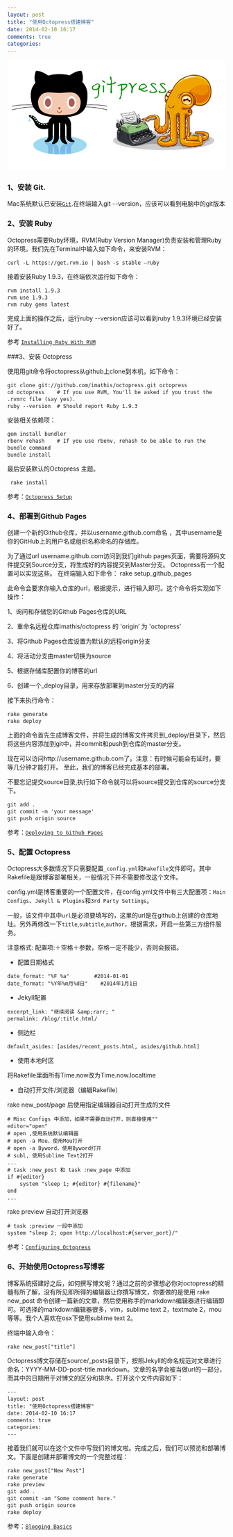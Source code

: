 ```yaml
---
layout: post
title: "使用Octopress搭建博客"
date: 2014-02-10 16:17
comments: true
categories: 
---
```


![](/images/2014/02/github_page_and-octopress.png)


### 1、安装 Git.

Mac系统默认已安装[`Git`](http://git-scm.com).在终端输入git --version，应该可以看到电脑中的git版本


### 2、安装 Ruby

Octopress需要Ruby环境，RVM(Ruby Version Manager)负责安装和管理Ruby的环境。我们先在Terminal中输入如下命令，来安装RVM：

```
curl -L https://get.rvm.io | bash -s stable —ruby
```

接着安装Ruby 1.9.3，在终端依次运行如下命令：

```
rvm install 1.9.3
rvm use 1.9.3
rvm ruby gems latest
```

完成上面的操作之后，运行ruby --version应该可以看到ruby 1.9.3环境已经安装好了。

参考  [`Installing Ruby With RVM`](http://octopress.org/docs/setup/rvm/)


###3、安装 Octopress

使用用git命令将octopress从github上clone到本机，如下命令： 

```
git clone git://github.com/imathis/octopress.git octopress
cd octopress    # If you use RVM, You'll be asked if you trust the .rvmrc file (say yes).
ruby --version  # Should report Ruby 1.9.3
```

安装相关依赖项：

```
gem install bundler
rbenv rehash    # If you use rbenv, rehash to be able to run the bundle command
bundle install
```

最后安装默认的Octopress 主题。

```
 rake install
```

参考：[`Octopress Setup`](http://octopress.org/docs/setup/)


### 4、部署到Github Pages

创建一个新的Github仓库，并以username.github.com命名 ，其中username是你的GitHub上的用户名或组织名称命名的存储库。 

为了通过url username.github.com访问到我们github pages页面，需要将源码文件提交到Source分支，将生成好的内容提交到Master分支。 Octopress有一个配置可以实现这些。 在终端输入如下命令：
rake setup_github_pages

此命令会要求你输入仓库的url，根据提示，进行输入即可。这个命令将实现如下操作：

1、询问和存储您的Github Pages仓库的URL

2、重命名远程仓库imathis/octopress 的 'origin’ 为 'octopress’ 

3、将Github Pages仓库设置为默认的远程origin分支

4、将活动分支由master切换为source

5、根据存储库配置你的博客的url

6、创建一个_deploy目录，用来存放部署到master分支的内容


接下来执行命令：

```
rake generate
rake deploy
```

上面的命令首先生成博客文件，并将生成的博客文件拷贝到_deploy/目录下，然后将这些内容添加到git中，并commit和push到仓库的master分支。

现在可以访问http://username.github.com了。注意：有时候可能会有延时，要等几分钟才能打开。
至此，我们的博客已经完成基本的部署。

不要忘记提交source目录,执行如下命令就可以将source提交到仓库的source分支下。

```
git add .
git commit -m 'your message'
git push origin source
```

参考：[`Deploying to Github Pages`](http://octopress.org/docs/deploying/github/)


### 5、配置 Octopress

Octopress大多数情况下只需要配置`_config.yml`和`Rakefile`文件即可。其中Rakefile是跟博客部署相关，一般情况下并不需要修改这个文件。

config.yml是博客重要的一个配置文件，在config.yml文件中有三大配置项：`Main Configs`、`Jekyll & Plugins`和`3rd Party Settings`。

一般，该文件中其中`url`是必须要填写的，这里的url是在github上创建的仓库地址。另外再修改一下`title`,`subtitle`,`author`，根据需求，开启一些第三方组件服务。

注意格式: 配置项:＋空格＋参数，空格一定不能少，否则会报错。

* 配置日期格式

```
date_format: "%F %a"  		#2014-01-01    
date_format: "%Y年%m月%d日"	#2014年1月1日
```

* Jekyll配置

```
excerpt_link: "继续阅读 &amp;rarr; "
permalink: /blog/:title.html/
```

* 侧边栏

```
default_asides: [asides/recent_posts.html, asides/github.html]
```

* 使用本地时区

将Rakefile里面所有Time.now改为Time.now.localtime

* 自动打开文件/浏览器（编辑Rakefile）


rake new_post/page 后使用指定编辑器自动打开生成的文件 

```
# Misc Configs 中添加，如果不需要自动打开，则直接使用""
editor="open"
# open ,使用系统默认编辑器
# open -a Mou，使用Mou打开
# open -a Byword，使用Byword打开
# subl, 使用Sublime Text2打开 
...
# task :new_post 和 task :new_page 中添加
if #{editor}
	system "sleep 1; #{editor} #{filename}"
end
...
```

rake preview 自动打开浏览器

```
# task :preview 一段中添加
system "sleep 2; open http://localhost:#{server_port}/"
```

参考：[`Configuring Octopress`](http://octopress.org/docs/configuring/)


### 6、开始使用Octopress写博客

博客系统搭建好之后，如何撰写博文呢？通过之前的步骤想必你对octopress的精髓有所了解，没有所见即所得的编辑器让你撰写博文，你要做的是使用 rake new_post 命令创建一篇新的文章，然后使用称手的markdown编辑器进行编辑即可。可选择的markdown编辑器很多，vim，sublime text 2，textmate 2，mou等等。我个人喜欢在osx下使用sublime text 2。

终端中输入命令：

```
rake new_post["title"]
```

Octopress博文存储在source/_posts目录下，按照Jekyll的命名规范对文章进行命名：YYYY-MM-DD-post-title.markdown。文章的名字会被当做url的一部分，而其中的日期用于对博文的区分和排序。打开这个文件内容如下：

```
---
layout: post
title: "使用Octopress搭建博客"
date: 2014-02-10 16:17
comments: true
categories: 
---
```

接着我们就可以在这个文件中写我们的博文啦。完成之后，我们可以预览和部署博文。下面是创建并部署博文的一个完整过程：

```
rake new_post["New Post"]
rake generate
rake preview
git add .
git commit -am "Some comment here." 
git push origin source
rake deploy
```

参考：[`Blogging Basics`](http://octopress.org/docs/blogging/)

